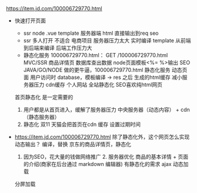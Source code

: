 https://item.jd.com/100006729770.html

- 快速打开页面
  - ssr node .vue template 服务器端  html 直接输出到req seo
  - ssr 多人打开 不适合 电商项目 服务器压力太大 实时编译
    template 从前端到后端来编译 后端工作压力大 
  - 静态化服务 100006729770.html：
    GET /100006729770.html MVC/SSR 商品详情页 数据库查出数据 node页面模板<%= %>输出 SEO  JAVA/GO/NODE
    做的更牛逼，100006729770.html 静态化服务 动态页面
    用户访问时 database，模板编译 -> res
    之后 生成的html缓存 减小服务器压力 cdn缓存
    个人网站 全站静态化 SEO喜欢纯html网页
  
  首页静态化 是一定需要的
  1. 用户都是从首页进入，缓解了服务器压力 中央服务器（动态内容） + cdn（静态服务器）
  2. 静态化 双11 天猫会把首页在cdn 缓存 设置过期时间

- https://item.jd.com/100006729770.html 除了静态化外，这个网页怎么实现动态输出？
  编译，替换
  京东的商品详情页，静态化 
  1. 因为SEO，花大量的钱做网络推广 2. 服务器优化
  商品的基本详情 + 页面的介绍(商家在后台通过 markdown 编辑器) 有静态化的需求
  ajax 动态加载

  分屏加载